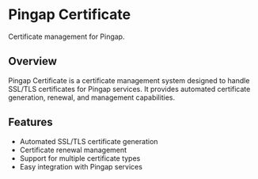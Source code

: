 # Pingap Certificate

Certificate management for Pingap.

## Overview

Pingap Certificate is a certificate management system designed to handle SSL/TLS certificates for Pingap services. It provides automated certificate generation, renewal, and management capabilities.

## Features

- Automated SSL/TLS certificate generation
- Certificate renewal management
- Support for multiple certificate types
- Easy integration with Pingap services
